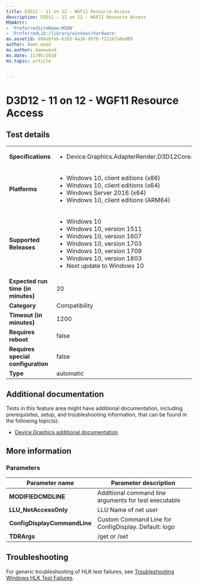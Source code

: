 ```yaml
---
title: D3D12 - 11 on 12 - WGF11 Resource Access
description: D3D12 - 11 on 12 - WGF11 Resource Access
MSHAttr:
- 'PreferredSiteName:MSDN'
- 'PreferredLib:/library/windows/hardware'
ms.assetid: 690abfeb-6355-4a38-957b-7221bfa8ed09
author: dawn.wood
ms.author: dawnwood
ms.date: 11/05/2018
ms.topic: article


---
```


# <span id="p_hlk_test.c60f2784-2a1b-4908-a56d-3e9349718b13"></span>D3D12 - 11 on 12 - WGF11 Resource Access


## Test details

|||
|---|---|
| **Specifications**  | <ul><li>Device.Graphics.AdapterRender.D3D12Core.CoreRequirement</li></ul> |  
| **Platforms**   | <ul><li>Windows 10, client editions (x86)</li><li>Windows 10, client editions (x64)</li><li>Windows Server 2016 (x64)</li><li>Windows 10, client editions (ARM64)</li></ul> |
| **Supported Releases** | <ul><li>Windows 10</li><li>Windows 10, version 1511</li><li>Windows 10, version 1607</li><li>Windows 10, version 1703</li><li>Windows 10, version 1709</li><li>Windows 10, version 1803</li><li>Next update to Windows 10</li></ul> |
|**Expected run time (in minutes)**| 20 |
|**Category**| Compatibility |
|**Timeout (in minutes)**| 1200 |
|**Requires reboot**| false |
|**Requires special configuration**| false |
|**Type**| automatic |



## <span id="Additional_documentation"></span><span id="additional_documentation"></span><span id="ADDITIONAL_DOCUMENTATION"></span>Additional documentation


Tests in this feature area might have additional documentation, including prerequisites, setup, and troubleshooting information, that can be found in the following topic(s):

-   [Device.Graphics additional documentation](device-graphics-additional-documentation.md)

## <span id="More_information"></span><span id="more_information"></span><span id="MORE_INFORMATION"></span>More information


### <span id="Parameters"></span><span id="parameters"></span><span id="PARAMETERS"></span>Parameters

| Parameter name               | Parameter description                                 |
|------------------------------|-------------------------------------------------------|
| **MODIFIEDCMDLINE**          | Additional command line arguments for test executable |
| **LLU\_NetAccessOnly**       | LLU Name of net user                                  |
| **ConfigDisplayCommandLine** | Custom Command Line for ConfigDisplay. Default: logo  |
| **TDRArgs**                  | /get or /set                                          |



## <span id="Troubleshooting"></span><span id="troubleshooting"></span><span id="TROUBLESHOOTING"></span>Troubleshooting


For generic troubleshooting of HLK test failures, see [Troubleshooting Windows HLK Test Failures](../user/troubleshooting-windows-hlk-test-failures.md).











